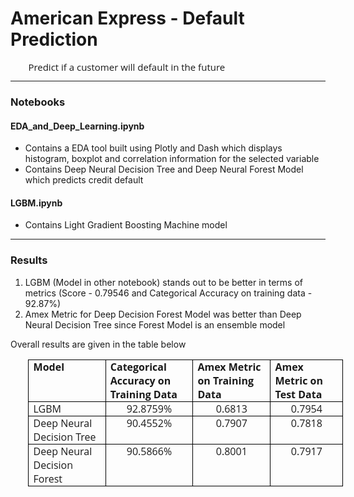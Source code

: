 # **American Express - Default Prediction**
<p style='margin-top:0cm;margin-right:0cm;margin-bottom:8.0pt;margin-left:-20.45pt;line-height:107%;font-size:15px;font-family:"Calibri",sans-serif;text-indent:41.75pt;'><span style='font-family:"Open Sans",sans-serif;'>Predict if a customer will default in the future</span></p>

---

### **Notebooks**
#### EDA_and_Deep_Learning.ipynb
- Contains a EDA tool built using Plotly and Dash which displays histogram, boxplot and correlation information for the selected variable
- Contains Deep Neural Decision Tree and Deep Neural Forest Model which predicts credit default

#### LGBM.ipynb
- Contains Light Gradient Boosting Machine model

---

### **Results**

1.   LGBM (Model in other notebook) stands out to be better in terms of metrics (Score - 0.79546 and Categorical Accuracy on training data - 92.87%)
2.   Amex Metric for Deep Decision Forest Model was better than Deep Neural Decision Tree since Forest Model is an ensemble model

Overall results are given in the table below

<table style="margin-left:21.3pt;border-collapse:collapse;border:none;">
    <tbody>
        <tr>
            <td style="width: 134.85pt;border: 1pt solid windowtext;padding: 0cm 5.4pt;vertical-align: top;">
                <p style='margin-top:0cm;margin-right:0cm;margin-bottom:0cm;margin-left:0cm;line-height:normal;font-size:15px;font-family:"Calibri",sans-serif;'><strong><span style='font-size:16px;font-family:"Open Sans",sans-serif;'>Model</span></strong></p>
            </td>
            <td style="width: 134.85pt;border-top: 1pt solid windowtext;border-right: 1pt solid windowtext;border-bottom: 1pt solid windowtext;border-image: initial;border-left: none;padding: 0cm 5.4pt;vertical-align: top;">
                <p style='margin-top:0cm;margin-right:0cm;margin-bottom:0cm;margin-left:0cm;line-height:normal;font-size:15px;font-family:"Calibri",sans-serif;'><strong><span style='font-size:16px;font-family:"Open Sans",sans-serif;'>Categorical Accuracy on Training Data</span></strong></p>
            </td>
            <td style="width: 134.9pt;border-top: 1pt solid windowtext;border-right: 1pt solid windowtext;border-bottom: 1pt solid windowtext;border-image: initial;border-left: none;padding: 0cm 5.4pt;vertical-align: top;">
                <p style='margin-top:0cm;margin-right:0cm;margin-bottom:0cm;margin-left:0cm;line-height:normal;font-size:15px;font-family:"Calibri",sans-serif;'><strong><span style='font-size:16px;font-family:"Open Sans",sans-serif;'>Amex Metric on Training Data</span></strong></p>
            </td>
            <td style="width: 134.9pt;border-top: 1pt solid windowtext;border-right: 1pt solid windowtext;border-bottom: 1pt solid windowtext;border-image: initial;border-left: none;padding: 0cm 5.4pt;vertical-align: top;">
                <p style='margin-top:0cm;margin-right:0cm;margin-bottom:0cm;margin-left:0cm;line-height:normal;font-size:15px;font-family:"Calibri",sans-serif;'><strong><span style='font-size:16px;font-family:"Open Sans",sans-serif;'>Amex Metric on Test Data</span></strong></p>
            </td>
        </tr>
        <tr>
            <td style="width: 134.85pt;border-right: 1pt solid windowtext;border-bottom: 1pt solid windowtext;border-left: 1pt solid windowtext;border-image: initial;border-top: none;padding: 0cm 5.4pt;vertical-align: top;">
                <p style='margin-top:0cm;margin-right:0cm;margin-bottom:0cm;margin-left:0cm;line-height:normal;font-size:15px;font-family:"Calibri",sans-serif;'><span style='font-size:16px;font-family:"Open Sans",sans-serif;'>LGBM</span></p>
            </td>
            <td style="width: 134.85pt;border-top: none;border-left: none;border-bottom: 1pt solid windowtext;border-right: 1pt solid windowtext;padding: 0cm 5.4pt;vertical-align: top;">
                <p style='margin-top:0cm;margin-right:0cm;margin-bottom:0cm;margin-left:0cm;line-height:normal;font-size:15px;font-family:"Calibri",sans-serif;text-align:center;'><span style='font-size:16px;font-family:"Open Sans",sans-serif;'>92.8759%</span></p>
            </td>
            <td style="width: 134.9pt;border-top: none;border-left: none;border-bottom: 1pt solid windowtext;border-right: 1pt solid windowtext;padding: 0cm 5.4pt;vertical-align: top;">
                <p style='margin-top:0cm;margin-right:0cm;margin-bottom:0cm;margin-left:0cm;line-height:normal;font-size:15px;font-family:"Calibri",sans-serif;text-align:center;'><span style='font-size:16px;font-family:"Open Sans",sans-serif;'>0.6813</span></p>
            </td>
            <td style="width: 134.9pt;border-top: none;border-left: none;border-bottom: 1pt solid windowtext;border-right: 1pt solid windowtext;padding: 0cm 5.4pt;vertical-align: top;">
                <p style='margin-top:0cm;margin-right:0cm;margin-bottom:0cm;margin-left:0cm;line-height:normal;font-size:15px;font-family:"Calibri",sans-serif;text-align:center;'><span style='font-size:16px;font-family:"Open Sans",sans-serif;'>0.7954</span></p>
            </td>
        </tr>
        <tr>
            <td style="width: 134.85pt;border-right: 1pt solid windowtext;border-bottom: 1pt solid windowtext;border-left: 1pt solid windowtext;border-image: initial;border-top: none;padding: 0cm 5.4pt;vertical-align: top;">
                <p style='margin-top:0cm;margin-right:0cm;margin-bottom:0cm;margin-left:0cm;line-height:normal;font-size:15px;font-family:"Calibri",sans-serif;'><span style='font-size:16px;font-family:"Open Sans",sans-serif;'>Deep Neural Decision Tree</span></p>
            </td>
            <td style="width: 134.85pt;border-top: none;border-left: none;border-bottom: 1pt solid windowtext;border-right: 1pt solid windowtext;padding: 0cm 5.4pt;vertical-align: top;">
                <p style='margin-top:0cm;margin-right:0cm;margin-bottom:0cm;margin-left:0cm;line-height:normal;font-size:15px;font-family:"Calibri",sans-serif;text-align:center;'><span style='font-size:16px;font-family:"Open Sans",sans-serif;'>90.4552%</span></p>
            </td>
            <td style="width: 134.9pt;border-top: none;border-left: none;border-bottom: 1pt solid windowtext;border-right: 1pt solid windowtext;padding: 0cm 5.4pt;vertical-align: top;">
                <p style='margin-top:0cm;margin-right:0cm;margin-bottom:0cm;margin-left:0cm;line-height:normal;font-size:15px;font-family:"Calibri",sans-serif;text-align:center;'><span style='font-size:16px;font-family:"Open Sans",sans-serif;'>0.7907</span></p>
            </td>
            <td style="width: 134.9pt;border-top: none;border-left: none;border-bottom: 1pt solid windowtext;border-right: 1pt solid windowtext;padding: 0cm 5.4pt;vertical-align: top;">
                <p style='margin-top:0cm;margin-right:0cm;margin-bottom:0cm;margin-left:0cm;line-height:normal;font-size:15px;font-family:"Calibri",sans-serif;text-align:center;'><span style='font-size:16px;font-family:"Open Sans",sans-serif;'>0.7818</span></p>
            </td>
        </tr>
        <tr>
            <td style="width: 134.85pt;border-right: 1pt solid windowtext;border-bottom: 1pt solid windowtext;border-left: 1pt solid windowtext;border-image: initial;border-top: none;padding: 0cm 5.4pt;vertical-align: top;">
                <p style='margin-top:0cm;margin-right:0cm;margin-bottom:0cm;margin-left:0cm;line-height:normal;font-size:15px;font-family:"Calibri",sans-serif;'><span style='font-size:16px;font-family:"Open Sans",sans-serif;'>Deep Neural Decision Forest</span></p>
            </td>
            <td style="width: 134.85pt;border-top: none;border-left: none;border-bottom: 1pt solid windowtext;border-right: 1pt solid windowtext;padding: 0cm 5.4pt;vertical-align: top;">
                <p style='margin-top:0cm;margin-right:0cm;margin-bottom:0cm;margin-left:0cm;line-height:normal;font-size:15px;font-family:"Calibri",sans-serif;text-align:center;'><span style='font-size:16px;font-family:"Open Sans",sans-serif;'>90.5866%</span></p>
            </td>
            <td style="width: 134.9pt;border-top: none;border-left: none;border-bottom: 1pt solid windowtext;border-right: 1pt solid windowtext;padding: 0cm 5.4pt;vertical-align: top;">
                <p style='margin-top:0cm;margin-right:0cm;margin-bottom:0cm;margin-left:0cm;line-height:normal;font-size:15px;font-family:"Calibri",sans-serif;text-align:center;'><span style='font-size:16px;font-family:"Open Sans",sans-serif;'>0.8001</span></p>
            </td>
            <td style="width: 134.9pt;border-top: none;border-left: none;border-bottom: 1pt solid windowtext;border-right: 1pt solid windowtext;padding: 0cm 5.4pt;vertical-align: top;">
                <p style='margin-top:0cm;margin-right:0cm;margin-bottom:0cm;margin-left:0cm;line-height:normal;font-size:15px;font-family:"Calibri",sans-serif;text-align:center;'><span style='font-size:16px;font-family:"Open Sans",sans-serif;'>0.7917</span></p>
            </td>
        </tr>
    </tbody>
</table>
